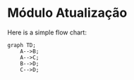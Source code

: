 # Módulo Atualização

Here is a simple flow chart:

```mermaid
graph TD;
    A-->B;
    A-->C;
    B-->D;
    C-->D;
```
